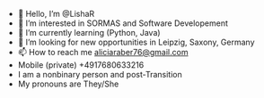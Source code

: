 - 👋 Hello, I’m @LishaR
- 👀 I’m interested in SORMAS and Software Developement
- 🌱 I’m currently learning (Python, Java)
- 💞️ I’m looking for new opportunities in Leipzig, Saxony, Germany
- 📫 How to reach me aliciaraber76@gmail.com
- Mobile (private) +4917680633216
- I am a nonbinary person and post-Transition
- My pronouns are They/She
